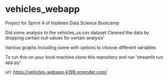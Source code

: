 # vehicles_webapp
Project for Sprint 4 of tripleten Data Science Bootcamp

Did some analysis to the vehicles_us.csv dataset 
Cleaned the data by dropping certain null values for vertain analysis'

Various graphs including some with options to choose different variables

To run this on your local machine clone this repository and run 'streamlit run app.py'

url: https://vehicles-webapp-k199.onrender.com/
